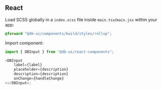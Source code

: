 ## React

Load SCSS globally in a `index.scss` file inside `main.tsx`/`main.jsx` within your app:

```scss
@forward "@db-ui/components/build/styles/rollup";
```

Import component:

```typescript
import { DBInput } from "@db-ui/react-components";

<DBInput
	label={label}
	placeholder={description}
	description={description}
	onChange={handleChange}
></DBInput>;
```
